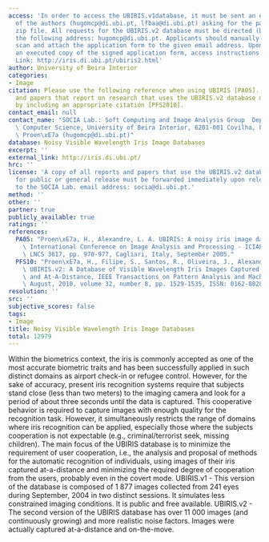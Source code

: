 ```yaml
---
access: 'In order to access the UBIRIS.v1database, it must be sent an email to one
  of the authors (hugomcp@di.ubi.pt, lfbaa@di.ubi.pt) asking for the password of the
  zip file. All requests for the UBIRIS.v2 database must be directed (by email) to
  the following address: hugomcp@di.ubi.pt. Applicants should manually fill, sign,
  scan and attach the application form to the given email address. Upon receipt of
  an executed copy of the signed application form, access instructions will be given.
  Link: http://iris.di.ubi.pt/ubiris2.html'
author: University of Beira Interior
categories:
- Image
citation: Please use the following reference when using UBIRIS [PA05]. All documents
  and papers that report on research that uses the UBIRIS.v2 database must database
  by including an appropriate citation [PFS2010].
contact_email: null
contact_name: "SOCIA Lab.: Soft Computing and Image Analysis Group  Department of\
  \ Computer Science, University of Beira Interior, 6201-001 Covilha, Portugal Hugo\
  \ Proen\xE7a (hugomcp@di.ubi.pt)"
database: Noisy Visible Wavelength Iris Image Databases
excerpt: ''
external_link: http://iris.di.ubi.pt/
hrc: ''
license: 'A copy of all reports and papers that use the UBIRIS.v2 database and are
  for public or general release must be forwarded immediately upon release or publication
  to the SOCIA Lab. email address: socia@di.ubi.pt.'
method: ''
other: ''
partner: true
publicly_available: true
ratings: ''
references:
  PA05: "Proen\xE7a, H., Alexandre, L. A. UBIRIS: A noisy iris image database, 13th\
    \ International Conference on Image Analysis and Processing - ICIAP 2005, Springer,\
    \ LNCS 3617, pp. 970-977, Cagliari, Italy, September 2005."
  PFS10: "Proen\xE7a, H., Filipe, S., Santos, R., Oliveira, J., Alexandre, L.A. The\
    \ UBIRIS.v2: A Database of Visible Wavelength Iris Images Captured On-The-Move\
    \ and At-A-Distance, IEEE Transactions on Pattern Analysis and Machine Intelligence,\
    \ August, 2010, volume 32, number 8, pp. 1529-1535, ISSN: 0162-8828."
resolution: ''
src: ''
subjective_scores: false
tags:
- Image
title: Noisy Visible Wavelength Iris Image Databases
total: 12979
---
```


Within the biometrics context, the iris is commonly accepted as one of the most accurate biometric traits and has been successfully applied in such distinct domains as airport check-in or refugee control. However, for the sake of accuracy, present iris recognition systems require that subjects stand close (less than two meters) to the imaging camera and look for a period of about three seconds until the data is captured. This cooperative behavior is required to capture images with enough quality for the recognition task. However, it simultaneously restricts the range of domains where iris recognition can be applied, especially those where the subjects cooperation is not expectable (e.g., criminal/terrorist seek, missing children). The main focus of the UBIRIS database is to minimize the requirement of user cooperation, i.e., the analysis and proposal of methods for the automatic recognition of individuals, using images of their iris captured at-a-distance and minimizing the required degree of cooperation from the users, probably even in the covert mode.
UBIRIS.v1 - This version of the database is composed of 1 877 images collected from 241 eyes during September, 2004 in two distinct sessions. It simulates less constrained imaging conditions. It is public and free available.
UBIRIS.v2 - The second version of the UBIRIS database has over 11 000 images (and continuously growing) and more realistic noise factors. Images were actually captured at-a-distance and on-the-move.